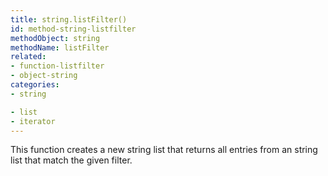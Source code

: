 ```yaml
---
title: string.listFilter()
id: method-string-listfilter
methodObject: string
methodName: listFilter
related:
- function-listfilter
- object-string
categories:
- string

- list
- iterator
---
```


This function creates a new string list that returns all entries from an string list that match the given filter.
